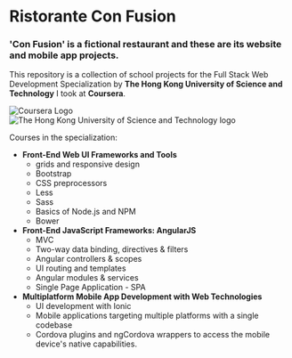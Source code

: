 # Ristorante Con Fusion

### 'Con Fusion' is a fictional restaurant and these are its website and mobile app projects.

This repository is a collection of school projects for the Full Stack Web Development Specialization by **The Hong Kong University of Science and Technology** I took at **Coursera**.

![Coursera Logo](http://wwwhere.io/img/thumbs/coursera.jpg)
![The Hong Kong University of Science and Technology logo](http://www.gsom.spbu.ru/images/faculty/hkust.gif)

Courses in the specialization:

* **Front-End Web UI Frameworks and Tools**
  * grids and responsive design
  * Bootstrap
  * CSS preprocessors
  * Less
  * Sass
  * Basics of Node.js and NPM
  * Bower
* **Front-End JavaScript Frameworks: AngularJS**
  * MVC
  * Two-way data binding, directives & filters
  * Angular controllers & scopes
  * UI routing and templates
  * Angular modules & services
  * Single Page Application - SPA
* **Multiplatform Mobile App Development with Web Technologies**
  * UI development with Ionic
  * Mobile applications targeting multiple platforms with a single codebase
  * Cordova plugins and ngCordova wrappers to access the mobile device's native capabilities.
